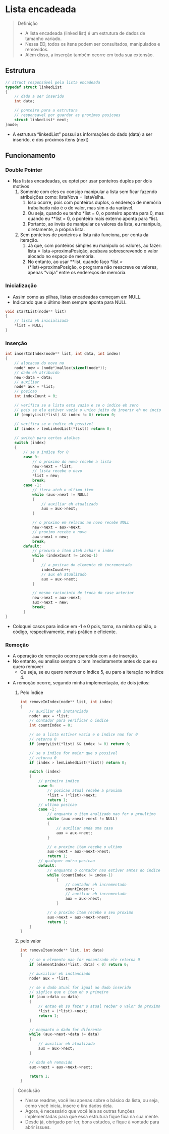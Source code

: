 # Lista encadeada

> Definição
> 
> - A lista encadeada (linked list) é um estrutura de dados de tamanho variado.
> - Nessa ED, todos os itens podem ser consultados, manipulados e removidos.
> - Além disso, a inserção também ocorre em toda sua extensão.

## Estrutura

```c
// struct responsável pela lista encadeada
typedef struct linkedList
{
    // dado a ser inserido
    int data;

    // ponteiro para a estrutura
    // responsavel por guardar as proximas posicoes
    struct linkedList* next;
}node;
```

- A estrutura “linkedList” possui as informações do dado (data) a ser inserido, e dos próximos itens (next)

## Funcionamento

### Double Pointer

- Nas listas encadeadas, eu optei por usar ponteiros duplos por dois motivos
    1. Somente com eles eu consigo manipular a lista sem ficar fazendo atribuições como: listaNova = listaVelha.
        1. Isso ocorre, pois com ponteiros duplos, o endereço de memória trabalhado não é o do valor, mas sim o da variável.
        2. Ou seja, quando eu tenho *list = 0, o ponteiro aponta para 0, mas quando eu **list = 0, o ponteiro mais externo aponta para *list.
        3. Portanto, ao invés de manipular os valores da lista, eu manipulo, diretamente, a própria lista.
    2. Sem ponteiros de ponteiros a lista não funciona, por conta da iteração.
        1. Já que, com ponteiros simples eu manipulo os valores, ao fazer: lista = lista→proximaPosição, acabava sobrescrevendo o valor alocado no espaço de memória.
        2. No entanto, ao usar **list, quando faço *list *=* (*list)→proximaPosição, o programa não reescreve os valores, apenas “viaja” entre os endereços de memória.

### Inicialização

- Assim como as pilhas, listas encadeadas começam em NULL.
- Indicando que o último item sempre aponta para NULL

```c
void startList(node** list)
{
    // lista eh inicializada
    *list = NULL;
}
```

### Inserção

```c
int insertInIndex(node** list, int data, int index)
{
    // alocacao do novo no
    node* new = (node*)malloc(sizeof(node*));
    // dado eh atribuido
    new->data = data;
    // auxiliar 
    node* aux = *list;
    // posicao
    int indexCount = 0;

    // verifica se a lista esta vazia e se o indice eh zero
    // pois se ela estiver vazia o unico jeito de inserir eh no incio
    if (emptyList(*list) && index != 0) return 0;

    // verifica se o indice eh possivel
    if (index > lenLinkedList(*list)) return 0;
    
    // switch para certos atalhos
    switch (index)
    {
        // se o indice for 0 
        case 0:
            // o proximo do novo recebe a lista
            new->next = *list;
            // lista recebe o novo
            *list = new;
            break;
        case -1:
            // itera ateh o ultimo item
            while (aux->next != NULL)
            {
                // auxiliar eh atualizado
                aux = aux->next;
            }

            // o proximo em relacao ao novo recebe NULL
            new->next = aux->next;
            // proximo recebe o novo
            aux->next = new;
            break;
        default:
            // procura o item ateh achar o index
            while (indexCount != index-1)
            {
                // a posicao do elemento eh incrementada
                indexCount++;
                // aux eh atualizado
                aux = aux->next;
            }

            // mesmo raciocinio de troca do case anterior
            new->next = aux->next;
            aux->next = new;
            break;
        }
}
```

- Coloquei casos para índice em -1 e 0 pois, torna, na minha opinião, o código, respectivamente, mais prático e eficiente.

### Remoção

- A operação de remoção ocorre parecida com a de inserção.
- No entanto, eu analiso sempre o item imediatamente antes do que eu quero remover
    - Ou seja, se eu quero remover o índice 5, eu paro a iteração no índice 4.
- A remoção ocorre, segundo minha implementação, de dois jeitos:
    1. Pelo índice
        
        ```c
        int removeInIndex(node** list, int index)
        {
            // auxiliar eh instanciado
            node* aux = *list;
            // contador para verificar o indice
            int countIndex = 0;
        
            // se a lista estiver vazia e o indice nao for 0
            // retorna 0
            if (emptyList(*list) && index != 0) return 0;
        
            // se o indice for maior que o possivel
            // retorna 0
            if (index > lenLinkedList(*list)) return 0;
        
            switch (index)
            {
                // primeiro indice
                case 0:
                    // posicao atual recebe a proxima
                    *list = (*list)->next;
                    return 1;
                // ultima posicao
                case -1:
                    // enquanto o item analizado nao for o prnultimo
                    while (aux->next->next != NULL)
                    {
                        // auxiliar anda uma casa
                        aux = aux->next;
                    }
        
                    // o proximo item recebe o ultimo
                    aux->next = aux->next->next;
                    return 1;
                // qualquer outra posicao
                default:
                    // enquanto o contador nao estiver antes do indice
                    while (countIndex != index-1)
                        {
                            // contador eh incrementado
                            countIndex++;
                            // auxiliar eh incrementado
                            aux = aux->next;
                        }
        
                    // o proximo item recebe o seu proximo
                    aux->next = aux->next->next;
                    return 1;
            }
        }
        ```
        
    2. pelo valor
        
        ```c
        int removeItem(node** list, int data)
        {
            // se o elemento nao for encontrado ele retorna 0
            if (elementIndex(*list, data) < 0) return 0;
        
            // auxiiliar eh instanciado
            node* aux = *list;
        
            // se o dado atual for igual ao dado inserido
            // sigfica que o item eh o primeiro
            if (aux->data == data)
            {
                // entao eh so fazer o atual recber o valor do proximo
                *list = (*list)->next;
                return 1;
            }
        
            // enquanto o dado for diferente
            while (aux->next->data != data)
            {
                // auxiliar eh atualizado
                aux = aux->next;
            }
        
            // dado eh removido
            aux->next = aux->next->next;
        
            return 1;
        }
        ```
        

> Conclusão
> 
> - Nesse readme, você leu apenas sobre o básico da lista, ou seja, como você inicia, insere e tira dados dela.
> - Agora, é necessário que você leia as outras funções implementadas para que essa estrutura fique fixa na sua mente.
> - Desde já, obrigado por ler, bons estudos, e fique à vontade para abrir issues.
